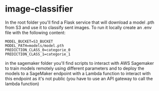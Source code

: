 # image-classifier

In the root folder you'll find a Flask service that will download a model .pth from S3 and use it to classify sent images.
To run it locally create an .env file with the following content:
```
MODEL_BUCKET=S3_BUCKET
MODEL_PATH=models/model.pth
PREDICTION_CLASS_0=categorie_0
PREDICTION_CLASS_1=categorie_1
```


in the sagemaker folder you'll find scripts to interact with AWS Sagemaker to train models remotely using different parameters
and to deploy the models to a SageMaker endpoint with a Lambda function to interact with this endpoint as it's not public
(you have to use an API gateway to call the lambda function)
